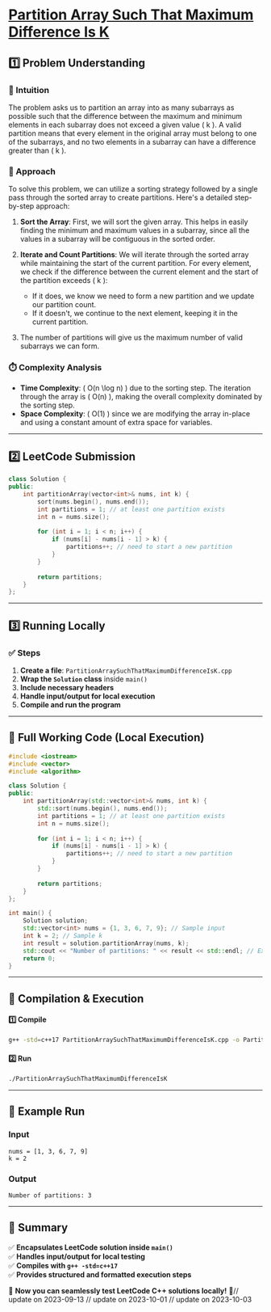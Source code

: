 # **[Partition Array Such That Maximum Difference Is K](https://leetcode.com/problems/partition-array-such-that-maximum-difference-is-k/description/)**  

## **1️⃣ Problem Understanding**  
### **📌 Intuition**  
The problem asks us to partition an array into as many subarrays as possible such that the difference between the maximum and minimum elements in each subarray does not exceed a given value \( k \). A valid partition means that every element in the original array must belong to one of the subarrays, and no two elements in a subarray can have a difference greater than \( k \).

### **🚀 Approach**  
To solve this problem, we can utilize a sorting strategy followed by a single pass through the sorted array to create partitions. Here's a detailed step-by-step approach:

1. **Sort the Array**: First, we will sort the given array. This helps in easily finding the minimum and maximum values in a subarray, since all the values in a subarray will be contiguous in the sorted order.

2. **Iterate and Count Partitions**: We will iterate through the sorted array while maintaining the start of the current partition. For every element, we check if the difference between the current element and the start of the partition exceeds \( k \):
   - If it does, we know we need to form a new partition and we update our partition count.
   - If it doesn't, we continue to the next element, keeping it in the current partition.

3. The number of partitions will give us the maximum number of valid subarrays we can form.

### **⏱️ Complexity Analysis**  
- **Time Complexity**: \( O(n \log n) \) due to the sorting step. The iteration through the array is \( O(n) \), making the overall complexity dominated by the sorting step.
- **Space Complexity**: \( O(1) \) since we are modifying the array in-place and using a constant amount of extra space for variables.

---  

## **2️⃣ LeetCode Submission**  
```cpp
class Solution {
public:
    int partitionArray(vector<int>& nums, int k) {
        sort(nums.begin(), nums.end());
        int partitions = 1; // at least one partition exists
        int n = nums.size();
        
        for (int i = 1; i < n; i++) {
            if (nums[i] - nums[i - 1] > k) {
                partitions++; // need to start a new partition
            }
        }
        
        return partitions;
    }
};
```  

---  

## **3️⃣ Running Locally**  
### **✅ Steps**  
1. **Create a file**: `PartitionArraySuchThatMaximumDifferenceIsK.cpp`  
2. **Wrap the `Solution` class** inside `main()`  
3. **Include necessary headers**  
4. **Handle input/output for local execution**  
5. **Compile and run the program**  

---  

## **📝 Full Working Code (Local Execution)**  
```cpp
#include <iostream>
#include <vector>
#include <algorithm>

class Solution {
public:
    int partitionArray(std::vector<int>& nums, int k) {
        std::sort(nums.begin(), nums.end());
        int partitions = 1; // at least one partition exists
        int n = nums.size();
        
        for (int i = 1; i < n; i++) {
            if (nums[i] - nums[i - 1] > k) {
                partitions++; // need to start a new partition
            }
        }
        
        return partitions;
    }
};

int main() {
    Solution solution;
    std::vector<int> nums = {1, 3, 6, 7, 9}; // Sample input
    int k = 2; // Sample k
    int result = solution.partitionArray(nums, k);
    std::cout << "Number of partitions: " << result << std::endl; // Expected output: 3
    return 0;
}
```  

---  

## **🔧 Compilation & Execution**  
#### **1️⃣ Compile**  
```bash
g++ -std=c++17 PartitionArraySuchThatMaximumDifferenceIsK.cpp -o PartitionArraySuchThatMaximumDifferenceIsK
```  

#### **2️⃣ Run**  
```bash
./PartitionArraySuchThatMaximumDifferenceIsK
```  

---  

## **🎯 Example Run**  
### **Input**  
```plaintext
nums = [1, 3, 6, 7, 9]
k = 2
```  
### **Output**  
```plaintext
Number of partitions: 3
```  

---  

## **📌 Summary**  
✅ **Encapsulates LeetCode solution inside `main()`**  
✅ **Handles input/output for local testing**  
✅ **Compiles with `g++ -std=c++17`**  
✅ **Provides structured and formatted execution steps**  

🚀 **Now you can seamlessly test LeetCode C++ solutions locally!** 🚀// update on 2023-09-13
// update on 2023-10-01
// update on 2023-10-03
